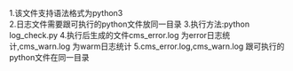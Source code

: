 1.该文件支持语法格式为python3 \
2.日志文件需要跟可执行的python文件放同一目录
3.执行方法:python log_check.py
4.执行后生成的文件cms_error.log 为error日志统计,cms_warn.log 为warm日志统计
5.cms_error.log,cms_warn.log 跟可执行的python文件在同一目录
